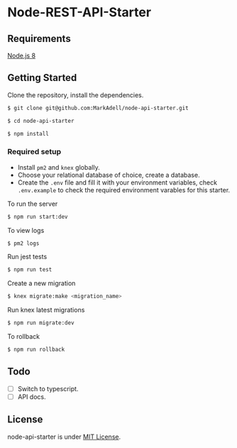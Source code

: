 # Node-REST-API-Starter

## Requirements
[Node.js 8](https://nodejs.org/en/)

## Getting Started
Clone the repository, install the dependencies.
```bash
$ git clone git@github.com:MarkAdell/node-api-starter.git

$ cd node-api-starter

$ npm install
```

### Required setup
- Install `pm2` and `knex` globally.
- Choose your relational database of choice, create a database.
- Create the `.env` file and fill it with your environment variables, check `.env.example` to check the required environment varables for this starter.

To run the server
```bash
$ npm run start:dev
```
To view logs
```bash
$ pm2 logs
```

Run jest tests
```bash
$ npm run test
```

Create a new migration
```bash
$ knex migrate:make <migration_name>
```

Run knex latest migrations
```bash
$ npm run migrate:dev
```

To rollback
```bash
$ npm run rollback
```

## Todo

- [ ] Switch to typescript.
- [ ] API docs.

## License

node-api-starter is under [MIT License](LICENSE).
